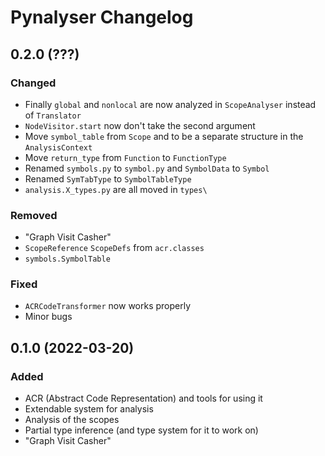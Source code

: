# Pynalyser Changelog

## 0.2.0 (???)

### Changed
- Finally `global` and `nonlocal` are now analyzed in `ScopeAnalyser` instead of `Translator`
- `NodeVisitor.start` now don't take the second argument
- Move `symbol_table` from `Scope` and to be a separate structure in the `AnalysisContext`
- Move `return_type` from `Function` to `FunctionType`
- Renamed `symbols.py` to `symbol.py` and `SymbolData` to `Symbol`
- Renamed `SymTabType` to `SymbolTableType`
- `analysis.X_types.py` are all moved in `types\`

### Removed
- "Graph Visit Casher"
- `ScopeReference` `ScopeDefs` from `acr.classes`
- `symbols.SymbolTable`

### Fixed
- `ACRCodeTransformer` now works properly
- Minor bugs

## 0.1.0 (2022-03-20)
### Added
- ACR (Abstract Code Representation) and tools for using it
- Extendable system for analysis
- Analysis of the scopes
- Partial type inference (and type system for it to work on)
- "Graph Visit Casher"
